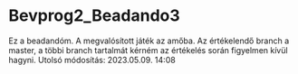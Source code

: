 # Bevprog2_Beadando3
Ez a beadandóm. A megvalósított játék az amőba.
Az értékelendő branch a master, a többi branch tartalmát kérném az értékelés során figyelmen kívül hagyni.
Utolsó módosítás: 2023.05.09. 14:08
